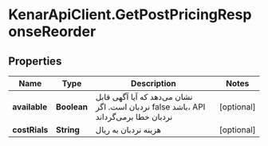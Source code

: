 # KenarApiClient.GetPostPricingResponseReorder

## Properties

Name | Type | Description | Notes
------------ | ------------- | ------------- | -------------
**available** | **Boolean** | نشان می‌دهد که آیا آگهی قابل نردبان است. اگر false باشد، API نردبان خطا برمی‌گرداند | [optional] 
**costRials** | **String** | هزینه نردبان به ریال | [optional] 


